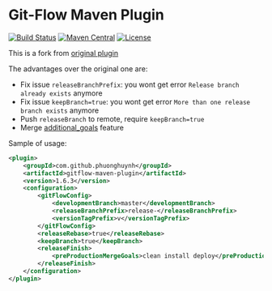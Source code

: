 # Git-Flow Maven Plugin

[![Build Status](http://img.shields.io/travis/phuonghuynh/gitflow-maven-plugin.svg?style=flat-square)](https://travis-ci.org/phuonghuynh/gitflow-maven-plugin)
[![Maven Central](https://maven-badges.herokuapp.com/maven-central/com.github.phuonghuynh/gitflow-maven-plugin/badge.svg?style=flat-square)](https://maven-badges.herokuapp.com/maven-central/com.github.phuonghuynh/gitflow-maven-plugin/)
[![License](https://img.shields.io/badge/License-Apache%20License%202.0-blue.svg?style=flat-square)](https://www.apache.org/licenses/LICENSE-2.0.html)

This is a fork from [original plugin](https://github.com/aleksandr-m/gitflow-maven-plugin)

The advantages over the original one are:
  - Fix issue `releaseBranchPrefix`: you wont get error `Release branch already exists` anymore
  - Fix issue `keepBranch=true`: you wont get error `More than one release branch exists` anymore
  - Push `releaseBranch` to remote, require `keepBranch=true`
  - Merge [additional_goals](https://github.com/aleksandr-m/gitflow-maven-plugin/tree/feature/additional_goals) feature
  
Sample of usage:
```xml
<plugin>
    <groupId>com.github.phuonghuynh</groupId>
    <artifactId>gitflow-maven-plugin</artifactId>
    <version>1.6.3</version>
    <configuration>
        <gitFlowConfig>
            <developmentBranch>master</developmentBranch>
            <releaseBranchPrefix>release-</releaseBranchPrefix>
            <versionTagPrefix>v</versionTagPrefix>
        </gitFlowConfig>
        <releaseRebase>true</releaseRebase>
        <keepBranch>true</keepBranch>
        <releaseFinish>
            <preProductionMergeGoals>clean install deploy</preProductionMergeGoals>
        </releaseFinish>
    </configuration>
</plugin>
```
